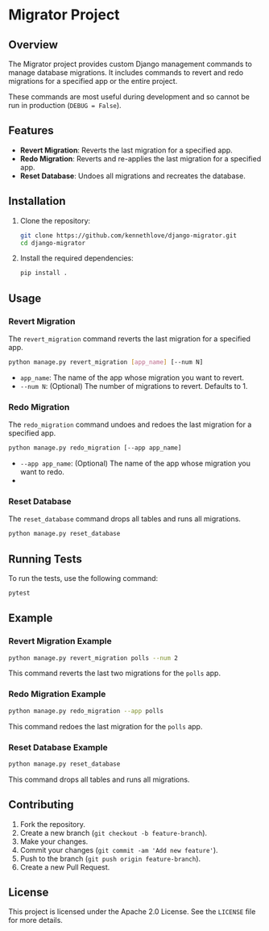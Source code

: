 # Migrator Project

## Overview

The Migrator project provides custom Django management commands to
manage database migrations. It includes commands to revert and redo
migrations for a specified app or the entire project.

These commands are most useful during development and so cannot be
run in production (`DEBUG = False`).

## Features

- **Revert Migration**: Reverts the last migration for a specified app.
- **Redo Migration**: Reverts and re-applies the last migration for a specified app.
- **Reset Database**: Undoes all migrations and recreates the database.

## Installation

1. Clone the repository:
   ```sh
   git clone https://github.com/kennethlove/django-migrator.git
   cd django-migrator
   ```

2. Install the required dependencies:
   ```sh
   pip install .
   ```

## Usage

### Revert Migration

The `revert_migration` command reverts the last migration for a specified app.

```sh
python manage.py revert_migration [app_name] [--num N]
```

- `app_name`: The name of the app whose migration you want to revert.
- `--num N`: (Optional) The number of migrations to revert. Defaults to 1.

### Redo Migration

The `redo_migration` command undoes and redoes the last migration for a specified app.

```sh
python manage.py redo_migration [--app app_name]
```

- `--app app_name`: (Optional) The name of the app whose migration you want to redo.
- 
### Reset Database

The `reset_database` command drops all tables and runs all migrations.

```sh
python manage.py reset_database
```

## Running Tests

To run the tests, use the following command:

```sh
pytest
```

## Example

### Revert Migration Example

```sh
python manage.py revert_migration polls --num 2
```

This command reverts the last two migrations for the `polls` app.

### Redo Migration Example

```sh
python manage.py redo_migration --app polls
```

This command redoes the last migration for the `polls` app.

### Reset Database Example

```sh
python manage.py reset_database
```

This command drops all tables and runs all migrations.

## Contributing

1. Fork the repository.
2. Create a new branch (`git checkout -b feature-branch`).
3. Make your changes.
4. Commit your changes (`git commit -am 'Add new feature'`).
5. Push to the branch (`git push origin feature-branch`).
6. Create a new Pull Request.

## License

This project is licensed under the Apache 2.0 License. See the `LICENSE` file for more details.